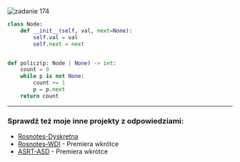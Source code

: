<picture>
  <source srcset="../../srt/zbior_zadan/174.png" media="(prefers-color-scheme: light)">
  <source srcset="../../srt/zbior_zadan/black_174.png" media="(prefers-color-scheme: dark)">
  <img src="../../srt/zbior_zadan/black_174.png" alt="zadanie 174">
</picture>

```python
class Node:
    def __init__(self, val, next=None):
        self.val = val
        self.next = next


def policz(p: Node | None) -> int:
    count = 0
    while p is not None:
        count += 1
        p = p.next
    return count
```

---
### Sprawdź też moje inne projekty z odpowiedziami:
- [Rosnotes-Dyskretna](https://github.com/kamilGie/Rosnotes-Dyskretna)
- [Rosnotes-WDI](https://github.com/kamilGie/Rosnotes-WDI) - Premiera wkrótce
- [ASRT-ASD](https://github.com/kamilGie/Rosnotes-Dyskretna) - Premiera wkrótce
